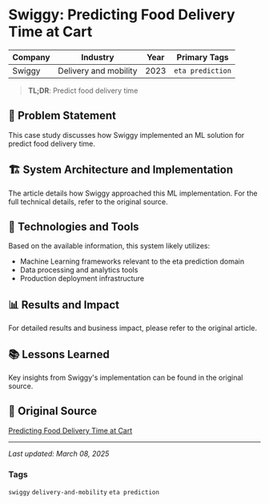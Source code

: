 # Swiggy: Predicting Food Delivery Time at Cart

| Company | Industry | Year | Primary Tags | 
|---------|----------|------|--------------|
| Swiggy | Delivery and mobility | 2023 | `eta prediction` |

> **TL;DR**: Predict food delivery time

## 📝 Problem Statement

This case study discusses how Swiggy implemented an ML solution for predict food delivery time.

## 🏗️ System Architecture and Implementation

The article details how Swiggy approached this ML implementation. For the full technical details, refer to the original source.

## 🔧 Technologies and Tools

Based on the available information, this system likely utilizes:

- Machine Learning frameworks relevant to the eta prediction domain
- Data processing and analytics tools
- Production deployment infrastructure

## 📊 Results and Impact

For detailed results and business impact, please refer to the original article.

## 📚 Lessons Learned

Key insights from Swiggy's implementation can be found in the original source.

## 🔗 Original Source

[Predicting Food Delivery Time at Cart](https://bytes.swiggy.com/predicting-food-delivery-time-at-cart-cda23a84ba63)

---

*Last updated: March 08, 2025*

### Tags

`swiggy` `delivery-and-mobility` `eta prediction`
